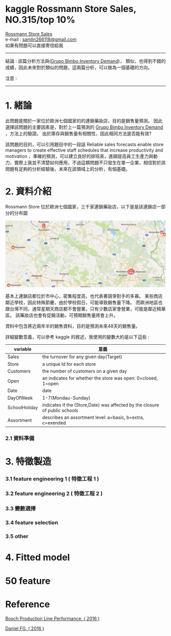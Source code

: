 # kaggle Rossmann Store Sales, NO.315/top 10%
 [Rossmann Store Sales](https://www.kaggle.com/c/rossmann-store-sales)<br>
 e-mail : samlin266118@gmail.com <br>
 如果有問題可以直接寄信給我 <br>
 **********************************************
 結論 : 該篇分析方法與([Grupo Bimbo Inventory Demand](https://github.com/f496328mm/kaggle_Grupo_Bimbo_Inventory_Demand))，
 類似，也得到不錯的成績，因此未來對於類似的問題，這兩篇分析，可以做為一個基礎的方向。
 
 注意 : 
 **********************************************
 # 1. 緒論
 此問題是關於一家位於歐洲七個國家的的連鎖藥妝店，目的是銷售量預測。
 因此選擇該問題的主要因素是，對於上一篇預測的 [Grupo Bimbo Inventory Demand](https://github.com/f496328mm/kaggle_Grupo_Bimbo_Inventory_Demand) ，方法上的驗證。
 由於庫存與銷售量有相關性，因此相同方法是否能有效?
 
 該問題的目的，可以引用題目中的一段話 Reliable sales forecasts enable store managers to create effective staff schedules that increase productivity and motivation ，準確的預測，可以建立良好的排班表，進額提高員工生產力與動力，實際上我並不清楚如何應用，不過這類問題不只發生在單一企業，相信對於該問題有足夠的分析經驗後，未來在該領域上的分析，有個基礎。
 
 # 2. 資料介紹
 Rossmann Store 位於歐洲七個國家，三千家連鎖藥妝店，以下是是該連鎖店一部分的分布圖
 
  ![google map](https://github.com/f496328mm/kaggle_Rossmann_Store_Sales/blob/master/rossmann.jpg)
 
基本上連鎖店都位於市中心，密集程度高，也代表著競爭對手的多寡。
某些商店鄰近學校，因此特殊節慶，由於學校假日，可能導致銷售量下降。
而歐洲地區也跟台灣不同，通常星期天商店都不會營業，只有少數店家會營業，可能是鄰近精華區。
該藥妝店也會有促銷活動，可預期銷售量將會上升。

資料中包含將近兩年半的銷售資料，目的是預測未來48天的銷售量。

詳細變數意義，可以參考 kaggle 的敘述，我使用的變數大約是以下這些 :

|variable	|意義|
|---------|----|
|Sales|the turnover for any given day(Target)|
|Store|a unique Id for each store|
|Customers|the number of customers on a given day|
|Open|an indicates for whether the store was open: 0=closed, 1=open|
|Date|date|
|DayOfWeek|1-7(Mondau-Sunday)|
|SchoolHoliday|indicates if the (Store,Date) was affected by the closure of public schools|
|Assortment|describes an assortment level: a=basic, b=extra, c=exended|

 
 ### 2.1 資料準備 
 
# 3. 特徵製造
### 3.1 feature engineering 1 ( 特徵工程 1 )



### 3.2 feature engineering 2 ( 特徵工程 2 )



### 3.3 變數選擇


### 3.4 feature selection

### 3.5 other 


   
# 4. Fitted model





# 50 feature
  

# Reference

 [Bosch Production Line Performance. ( 2016 ) ](https://www.kaggle.com/c/bosch-production-line-performance )<br>

[Daniel FG. ( 2016 )](https://www.kaggle.com/danielfg/xgboost-reg-linear-lb-0-485)







 




